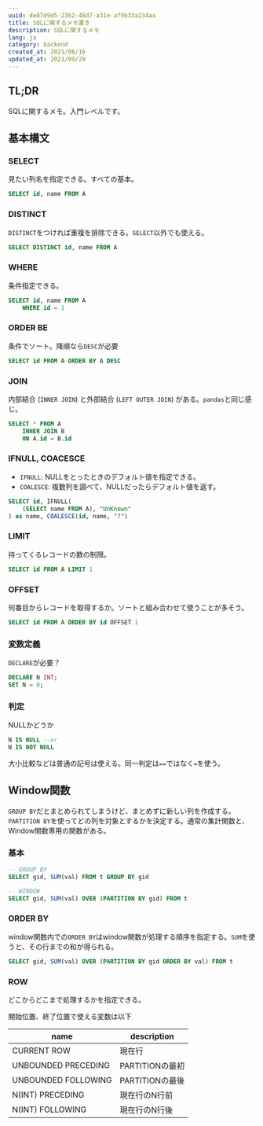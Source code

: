 ```yaml
---
uuid: de87d9d5-2362-48d7-a31e-af9b33a234aa
title: SQLに関するメモ書き
description: SQLに関するメモ
lang: ja
category: backend
created_at: 2021/06/16
updated_at: 2021/09/29
---
```


## TL;DR

SQLに関するメモ。入門レベルです。

## 基本構文

### SELECT

見たい列名を指定できる。すべての基本。

```sql
SELECT id, name FROM A
```

### DISTINCT

`DISTINCT`をつければ重複を排除できる。`SELECT`以外でも使える。

```sql
SELECT DISTINCT id, name FROM A
```

### WHERE

条件指定できる。

```sql
SELECT id, name FROM A
    WHERE id = 1
```

### ORDER BE

条件でソート。降順なら`DESC`が必要

```sql
SELECT id FROM A ORDER BY A DESC
```

### JOIN

内部結合 (`INNER JOIN`) と外部結合 (`LEFT OUTER JOIN`) がある。`pandas`と同じ感じ。

```sql
SELECT * FROM A
    INNER JOIN B
    ON A.id = B.id
```

### IFNULL, COACESCE

- `IFNULL`: NULLをとったときのデフォルト値を指定できる。
- `COALESCE`: 複数列を調べて、NULLだったらデフォルト値を返す。

```sql
SELECT id, IFNULL(
    (SELECT name FROM A), "UnKnown"
) as name, COALESCE(id, name, "?")
```

### LIMIT

持ってくるレコードの数の制限。

```sql
SELECT id FROM A LIMIT 1
```

### OFFSET

何番目からレコードを取得するか。ソートと組み合わせて使うことが多そう。

```sql
SELECT id FROM A ORDER BY id OFFSET 1
```


### 変数定義

`DECLARE`が必要？

```sql
DECLARE N INT;
SET N = 0;
```

### 判定

NULLかどうか

```sql
N IS NULL --or
N IS NOT NULL
```

大小比較などは普通の記号は使える。同一判定は`==`ではなく`=`を使う。

## Window関数

`GROUP BY`だとまとめられてしまうけど、まとめずに新しい列を作成する。`PARTITION BY`を使ってどの列を対象とするかを決定する。通常の集計関数と、Window関数専用の関数がある。

### 基本

```sql
-- GROUP BY
SELECT gid, SUM(val) FROM t GROUP BY gid

-- WINDOW
SELECT gid, SUM(val) OVER (PARTITION BY gid) FROM t
```

### ORDER BY

window関数内での`ORDER BY`はwindow関数が処理する順序を指定する。`SUM`を使うと、その行までの和が得られる。

```sql
SELECT gid, SUM(val) OVER (PARTITION BY gid ORDER BY val) FROM t
```

### ROW

どこからどこまで処理するかを指定できる。

開始位置、終了位置で使える変数は以下

|name|description|
|---|---|
|CURRENT ROW|現在行|
|UNBOUNDED PRECEDING|PARTITIONの最初|
|UNBOUNDED FOLLOWING|PARTITIONの最後|
|N(INT) PRECEDING|現在行のN行前|
|N(INT) FOLLOWING|現在行のN行後|
